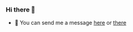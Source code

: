 ### Hi there 👋
- 💬 You can send me a message [here](https://bit.ly/3043HuX) or [there](https://discord.gg/hbTNJ6fpXb)
